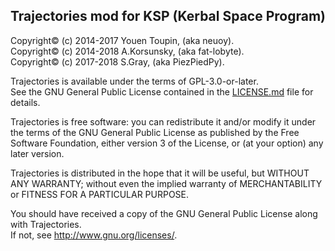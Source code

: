 Trajectories mod for KSP (Kerbal Space Program)
-----------------------------------------------

Copyright© (c) 2014-2017 Youen Toupin, (aka neuoy).  
Copyright© (c) 2014-2018 A.Korsunsky, (aka fat-lobyte).  
Copyright© (c) 2017-2018 S.Gray, (aka PiezPiedPy).

Trajectories is available under the terms of GPL-3.0-or-later.  
See the GNU General Public License contained in the [LICENSE.md](LICENSE.md) file
for details.

Trajectories is free software: you can redistribute it and/or modify
it under the terms of the GNU General Public License as published by
the Free Software Foundation, either version 3 of the License, or
(at your option) any later version.

Trajectories is distributed in the hope that it will be useful,
but WITHOUT ANY WARRANTY; without even the implied warranty of
MERCHANTABILITY or FITNESS FOR A PARTICULAR PURPOSE.

You should have received a copy of the GNU General Public License
along with Trajectories.  
If not, see <http://www.gnu.org/licenses/>.
